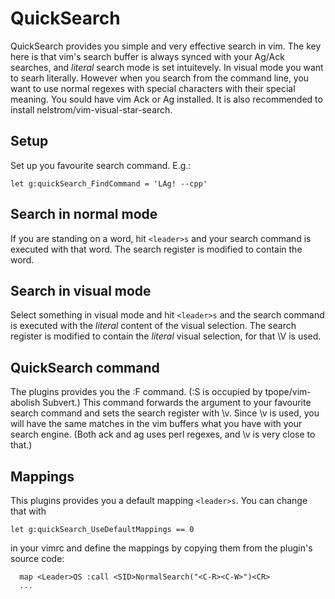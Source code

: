 # QuickSearch
QuickSearch provides you simple and very effective search in vim.
The key here is that vim's search buffer is always synced with your Ag/Ack searches,
and *literal* search mode is set intuitevely.
In visual mode you want to searh literally.
However when you search from the command line,
you want to use normal regexes with special characters with their special meaning.
You sould have vim Ack or Ag installed.
It is also recommended to install nelstrom/vim-visual-star-search.

## Setup
Set up you favourite search command. E.g.:
```
let g:quickSearch_FindCommand = 'LAg! --cpp'
```

## Search in normal mode
If you are standing on a word, hit `<leader>s` and your search command is executed
with that word.
The search register is modified to contain the word.

## Search in visual mode
Select something in visual mode and hit `<leader>s` and the search command is executed
with the *literal* content of the visual selection.
The search register is modified to contain the *literal* visual selection,
for that \V is used.

## QuickSearch command
The plugins provides you the :F command. (:S is occupied by tpope/vim-abolish Subvert.)
This command forwards the argument to your favourite search command and sets the search register with \v.
Since \v is used, you will have the same matches in the vim buffers what you have with your search engine.
(Both ack and ag uses perl regexes, and \v is very close to that.)

## Mappings
This plugins provides you a default mapping `<leader>s`.
You can change that with
```
let g:quickSearch_UseDefaultMappings == 0
```
in your vimrc and define the mappings by copying them from the plugin's source code:
```
  map <Leader>QS :call <SID>NormalSearch("<C-R><C-W>")<CR>
  ...
```
